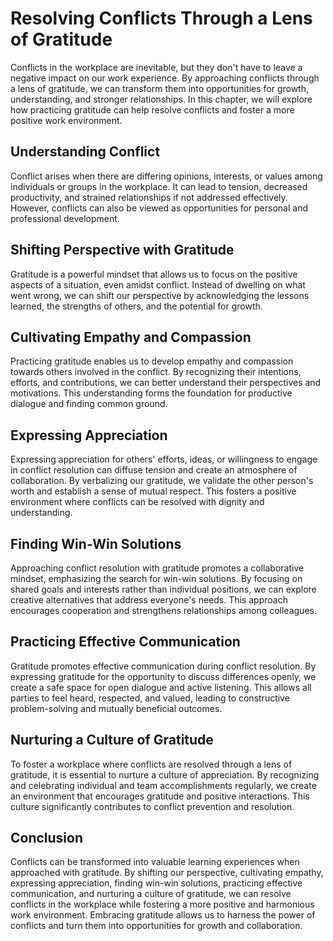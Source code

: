 Resolving Conflicts Through a Lens of Gratitude
========================================================

Conflicts in the workplace are inevitable, but they don't have to leave a negative impact on our work experience. By approaching conflicts through a lens of gratitude, we can transform them into opportunities for growth, understanding, and stronger relationships. In this chapter, we will explore how practicing gratitude can help resolve conflicts and foster a more positive work environment.

Understanding Conflict
----------------------

Conflict arises when there are differing opinions, interests, or values among individuals or groups in the workplace. It can lead to tension, decreased productivity, and strained relationships if not addressed effectively. However, conflicts can also be viewed as opportunities for personal and professional development.

Shifting Perspective with Gratitude
-----------------------------------

Gratitude is a powerful mindset that allows us to focus on the positive aspects of a situation, even amidst conflict. Instead of dwelling on what went wrong, we can shift our perspective by acknowledging the lessons learned, the strengths of others, and the potential for growth.

Cultivating Empathy and Compassion
----------------------------------

Practicing gratitude enables us to develop empathy and compassion towards others involved in the conflict. By recognizing their intentions, efforts, and contributions, we can better understand their perspectives and motivations. This understanding forms the foundation for productive dialogue and finding common ground.

Expressing Appreciation
-----------------------

Expressing appreciation for others' efforts, ideas, or willingness to engage in conflict resolution can diffuse tension and create an atmosphere of collaboration. By verbalizing our gratitude, we validate the other person's worth and establish a sense of mutual respect. This fosters a positive environment where conflicts can be resolved with dignity and understanding.

Finding Win-Win Solutions
-------------------------

Approaching conflict resolution with gratitude promotes a collaborative mindset, emphasizing the search for win-win solutions. By focusing on shared goals and interests rather than individual positions, we can explore creative alternatives that address everyone's needs. This approach encourages cooperation and strengthens relationships among colleagues.

Practicing Effective Communication
----------------------------------

Gratitude promotes effective communication during conflict resolution. By expressing gratitude for the opportunity to discuss differences openly, we create a safe space for open dialogue and active listening. This allows all parties to feel heard, respected, and valued, leading to constructive problem-solving and mutually beneficial outcomes.

Nurturing a Culture of Gratitude
--------------------------------

To foster a workplace where conflicts are resolved through a lens of gratitude, it is essential to nurture a culture of appreciation. By recognizing and celebrating individual and team accomplishments regularly, we create an environment that encourages gratitude and positive interactions. This culture significantly contributes to conflict prevention and resolution.

Conclusion
----------

Conflicts can be transformed into valuable learning experiences when approached with gratitude. By shifting our perspective, cultivating empathy, expressing appreciation, finding win-win solutions, practicing effective communication, and nurturing a culture of gratitude, we can resolve conflicts in the workplace while fostering a more positive and harmonious work environment. Embracing gratitude allows us to harness the power of conflicts and turn them into opportunities for growth and collaboration.
